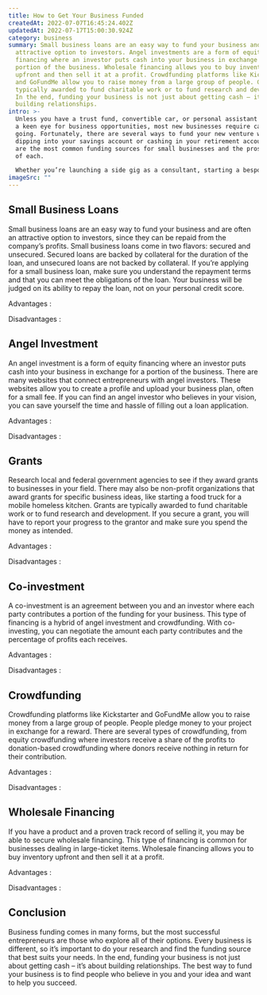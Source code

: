 ```yaml
---
title: How to Get Your Business Funded
createdAt: 2022-07-07T16:45:24.402Z
updatedAt: 2022-07-17T15:00:30.924Z
category: business
summary: Small business loans are an easy way to fund your business and are
  attractive option to investors. Angel investments are a form of equity
  financing where an investor puts cash into your business in exchange for a
  portion of the business. Wholesale financing allows you to buy inventory
  upfront and then sell it at a profit. Crowdfunding platforms like Kickstarter
  and GoFundMe allow you to raise money from a large group of people. Grants are
  typically awarded to fund charitable work or to fund research and development.
  In the end, funding your business is not just about getting cash – it’s about
  building relationships.
intro: >-
  Unless you have a trust fund, convertible car, or personal assistant with
  a keen eye for business opportunities, most new businesses require cash to get
  going. Fortunately, there are several ways to fund your new venture without
  dipping into your savings account or cashing in your retirement account. Here
  are the most common funding sources for small businesses and the pros and cons
  of each. 

  Whether you’re launching a side gig as a consultant, starting a bespoke clothing line, or opening a neighborhood cafe, researching potential business funding options early will pay dividends later. Business funding can take many forms: Small business loans, angel investments, grants from non-profit organizations and trusts, friends and family members willing to invest in your idea – all these different sources can provide capital necessary to launch your business.
imageSrc: ""
---
```


## Small Business Loans

Small business loans are an easy way to fund your business and are often an attractive option to investors, since they can be repaid from the company’s profits. Small business loans come in two flavors: secured and unsecured. Secured loans are backed by collateral for the duration of the loan, and unsecured loans are not backed by collateral. If you’re applying for a small business loan, make sure you understand the repayment terms and that you can meet the obligations of the loan. Your business will be judged on its ability to repay the loan, not on your personal credit score.

Advantages :

Disadvantages :

## Angel Investment

An angel investment is a form of equity financing where an investor puts cash into your business in exchange for a portion of the business. There are many websites that connect entrepreneurs with angel investors. These websites allow you to create a profile and upload your business plan, often for a small fee. If you can find an angel investor who believes in your vision, you can save yourself the time and hassle of filling out a loan application.

Advantages :

Disadvantages :

## Grants

Research local and federal government agencies to see if they award grants to businesses in your field. There may also be non-profit organizations that award grants for specific business ideas, like starting a food truck for a mobile homeless kitchen. Grants are typically awarded to fund charitable work or to fund research and development. If you secure a grant, you will have to report your progress to the grantor and make sure you spend the money as intended.

Advantages :

Disadvantages :

## Co-investment

A co-investment is an agreement between you and an investor where each party contributes a portion of the funding for your business. This type of financing is a hybrid of angel investment and crowdfunding. With co-investing, you can negotiate the amount each party contributes and the percentage of profits each receives.

Advantages :

Disadvantages :

## Crowdfunding

Crowdfunding platforms like Kickstarter and GoFundMe allow you to raise money from a large group of people. People pledge money to your project in exchange for a reward. There are several types of crowdfunding, from equity crowdfunding where investors receive a share of the profits to donation-based crowdfunding where donors receive nothing in return for their contribution.

Advantages :

Disadvantages :

## Wholesale Financing

If you have a product and a proven track record of selling it, you may be able to secure wholesale financing. This type of financing is common for businesses dealing in large-ticket items. Wholesale financing allows you to buy inventory upfront and then sell it at a profit.

Advantages :

Disadvantages :

## Conclusion

Business funding comes in many forms, but the most successful entrepreneurs are those who explore all of their options. Every business is different, so it’s important to do your research and find the funding source that best suits your needs. In the end, funding your business is not just about getting cash – it’s about building relationships. The best way to fund your business is to find people who believe in you and your idea and want to help you succeed.
